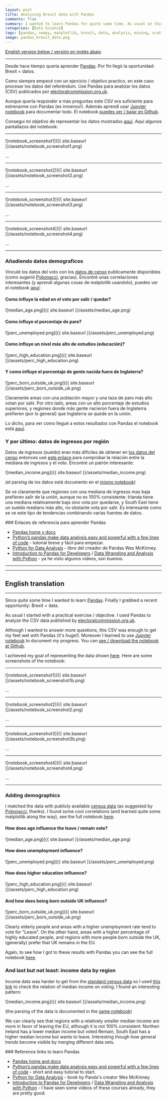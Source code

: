 ```yaml
---
layout: post
title: Analyzing Brexit data with Pandas
comments: True
summary: I wanted to learn Pandas for quite some time. As usual on this blog I start with a practical exercise / goal, UK's EU referendum, and use (and learn) Pandas to analyze the results. I included the UK census data in my analysis which led to some interesting findings.
categories: [Data Science]
tags: [pandas, numpy, matplotlib, brexit, data, analysis, mining, scatterplot]
image: pandas_brexit_data.png
---
```


<a href="#English">English version below / versión en inglés abajo</a>

---

Desde hace tiempo quería aprender [Pandas](http://pandas.pydata.org). Por fin llegó la oportunidad: Brexit = datos.

Como siempre empecé con un ejercicio / objetivo practico, en este caso procesar los datos del referéndum. Usé Pandas para analizar los datos (CSV) publicados por [electoralcommission.org.uk](http://www.electoralcommission.org.uk/find-information-by-subject/elections-and-referendums/upcoming-elections-and-referendums/eu-referendum/electorate-and-count-information).

Aunque quería responder a más preguntas este CSV era suficiente para estrenarme con Pandas (es inmenso!). Además aprendí usar [Jupyter notebook](http://jupyter.readthedocs.io/en/latest/) para documentar todo. El notebook [puedes ver / bajar en Github](https://github.com/bbelderbos/brexit-pandas/blob/master/Analyze_Brexit_Pandas_ES.ipynb).

Consegui mi objetivo de representar los datos mostrados [aquí](https://ig.ft.com/sites/elections/2016/uk/eu-referendum/index.html). Aquí algunos pantallazos del notebook:

---

![notebook_screenshot1]({{ site.baseurl }}/assets/notebook_screenshot1.png)

...

---

![notebook_screenshot2]({{ site.baseurl }}/assets/notebook_screenshot2.png)

...

---

![notebook_screenshot3]({{ site.baseurl }}/assets/notebook_screenshot3.png)

...

---

![notebook_screenshot4]({{ site.baseurl }}/assets/notebook_screenshot4.png)

...

---

### Añadiendo datos demograficos

Vinculé los datos del voto con los [datos de censo](http://www.ons.gov.uk/census/2011census/2011censusdata) publicamente disponibles (como sugerió [Pybonacci](https://twitter.com/Pybonacci), gracias). Encontré unas correlaciones interesantes (y aprendí algunas cosas de matplotlib usandolo), puedes ver el notebook [aquí](https://github.com/bbelderbos/brexit-pandas/blob/master/brexit_demographics.ipynb):

#### Como influye la edad en el voto por salir / quedar? 

![median_age.png]({{ site.baseurl }}/assets/median_age.png)

#### Como influye el porcentaje de paro?

![perc_unemployed.png]({{ site.baseurl }}/assets/perc_unemployed.png)

#### Como influye un nivel más alto de estudios (educación)? 

![perc_high_education.png]({{ site.baseurl }}/assets/perc_high_education.png)

#### Y como influye el porcentaje de gente nacida fuera de Inglaterra? 

![perc_born_outside_uk.png]({{ site.baseurl }}/assets/perc_born_outside_uk.png)

Claramente areas con una población mayor y una taza de paro más alto votan por salir. Por otro lado, areas con un alto porcentaje de estudios superiores, y regiones donde más gente nacieron fuera de Inglaterra prefieren (por lo general) que Inglaterra se quede en la unión. 

Lo dicho, para ver como llegué a estos resultados con Pandas el notebook está [aquí](https://github.com/bbelderbos/brexit-pandas/blob/master/brexit_demographics.ipynb).

### Y por último: datos de ingresos por región

Datos de ingresos (sueldo) eran más dificiles de obtener en [los datos del censo](http://webarchive.nationalarchives.gov.uk/20160105160709/http://www.ons.gov.uk/ons/publications/re-reference-tables.html?edition=tcm%3A77-286262) entonces usé [este enlace](https://www.gov.uk/government/statistics/income-and-tax-by-county-and-region-2010-to-2011) para comprobar la relación entre la mediana de ingresos y el voto. Encontré un patrón interesante: 

![median_income.png]({{ site.baseurl }}/assets/median_income.png)

(el parsing de los datos está documento en el [mismo notebook](https://github.com/bbelderbos/brexit-pandas/blob/master/brexit_demographics.ipynb))

Se ve claramente que regiones con una mediana de ingresos mas baja prefieren salir de la unión, aunque no es 100% consistente: Irlanda tiene una mediana relativamente baja sino vota por quedarse, y South East tiene un sueldo mediano más alto, no obstante vota por salir. Es interesante como se ve este tipo de tendencias combinando varias fuentes de datos.

### Enlaces de referencia para aprender Pandas

* [Pandas home y docs](http://pandas.pydata.org)
* [Python’s pandas make data analysis easy and powerful with a few lines of code](https://www.oreilly.com/learning/pythons-pandas-make-data-analysis-easy-and-powerful-with-a-few-lines-of-code?imm_mid=0e520d&cmp=em-prog-na-na-newsltr_20160625) - tutorial breve y fácil para empezar.
* [Python for Data Analysis](https://www.safaribooksonline.com/library/view/python-for-data/9781449323592/) - libro del creador de Pandas Wes McKinney.
* [Introduction to Pandas for Developers](https://www.safaribooksonline.com/library/view/introduction-to-pandas/9781771375764/) / [Data Wrangling and Analysis with Python](https://www.safaribooksonline.com/library/view/data-wrangling-and/9781491960820/) - ya he visto algunos videos, son buenos.

---

<span id="English"></span>

---

## English translation

---

Since quite some time I wanted to learn [Pandas](http://pandas.pydata.org). Finally I grabbed a recent opportunity: Brexit = data.

As usual I started with a practical exercise / objective. I used Pandas to analyze the CSV data published by [electoralcommission.org.uk](http://www.electoralcommission.org.uk/find-information-by-subject/elections-and-referendums/upcoming-elections-and-referendums/eu-referendum/electorate-and-count-information).

Although I wanted to answer more questions, this CSV was enough to get my feet wet with Pandas (it's huge!). Moreover I learned to use [Jupyter notebook](http://jupyter.readthedocs.io/en/latest/) to document my progress. You can [see / download the notebook at Github](https://github.com/bbelderbos/brexit-pandas/blob/master/Analyze_Brexit_Pandas_EN.ipynb).

I achieved my goal of representing the data shown [here](https://ig.ft.com/sites/elections/2016/uk/eu-referendum/index.html). Here are some screenshots of the notebook:

---

![notebook_screenshot1]({{ site.baseurl }}/assets/notebook_screenshot1b.png)

...

---

![notebook_screenshot2]({{ site.baseurl }}/assets/notebook_screenshot2.png)

...

---

![notebook_screenshot3]({{ site.baseurl }}/assets/notebook_screenshot3b.png)

...

---

![notebook_screenshot4]({{ site.baseurl }}/assets/notebook_screenshot4.png)

...

---

### Adding demographics

I matched the data with publicly available [census data](http://www.ons.gov.uk/census/2011census/2011censusdata) (as suggested by [Pybonacci](https://twitter.com/Pybonacci), thanks). I found some cool correlations (and learned quite some matplotlib along the way), see the full notebook [here](https://github.com/bbelderbos/brexit-pandas/blob/master/brexit_demographics.ipynb):

#### How does age influence the leave / remain vote?

![median_age.png]({{ site.baseurl }}/assets/median_age.png)

#### How does unemployment influence?

![perc_unemployed.png]({{ site.baseurl }}/assets/perc_unemployed.png)

#### How does higher education influence?

![perc_high_education.png]({{ site.baseurl }}/assets/perc_high_education.png)

#### And how does being born outside UK influence?

![perc_born_outside_uk.png]({{ site.baseurl }}/assets/perc_born_outside_uk.png)

Clearly elderly people and areas with a higher unemployment rate tend to vote for "Leave". On the other hand, areas with a higher percentage of highly educated people, and regions with more people born outside the UK, (generally) prefer that UK remains in the EU. 

Again, to see how I got to these results with Pandas you can see the full notebook [here](https://github.com/bbelderbos/brexit-pandas/blob/master/brexit_demographics.ipynb).

### And last but not least: income data by region

Income data was harder to get from the [standard census data](http://webarchive.nationalarchives.gov.uk/20160105160709/http://www.ons.gov.uk/ons/publications/re-reference-tables.html?edition=tcm%3A77-286262) so I used [this link](https://www.gov.uk/government/statistics/income-and-tax-by-county-and-region-2010-to-2011) to check the relation of median income on voting. I found an interesting pattern:

![median_income.png]({{ site.baseurl }}/assets/median_income.png)

(the parsing of the data is documented in the [same notebook](https://github.com/bbelderbos/brexit-pandas/blob/master/brexit_demographics.ipynb))

We can clearly see that regions with a relatively smaller median income are more in favor of leaving the EU, although it is not 100% consistent: Northen Ireland has a lower median income but voted Remain, South East has a higher median income but wants to leave. Interesting though how general trends become visible by merging different data sets.

### Reference links to learn Pandas

* [Pandas home and docs](http://pandas.pydata.org)
* [Python’s pandas make data analysis easy and powerful with a few lines of code](https://www.oreilly.com/learning/pythons-pandas-make-data-analysis-easy-and-powerful-with-a-few-lines-of-code?imm_mid=0e520d&cmp=em-prog-na-na-newsltr_20160625) - short and easy tutorial to start.
* [Python for Data Analysis](https://www.safaribooksonline.com/library/view/python-for-data/9781449323592/) - book by Panda's creator Wes McKinney.
* [Introduction to Pandas for Developers](https://www.safaribooksonline.com/library/view/introduction-to-pandas/9781771375764/) / [Data Wrangling and Analysis with Python](https://www.safaribooksonline.com/library/view/data-wrangling-and/9781491960820/) - I have seen some videos of these courses already, they are pretty good.
